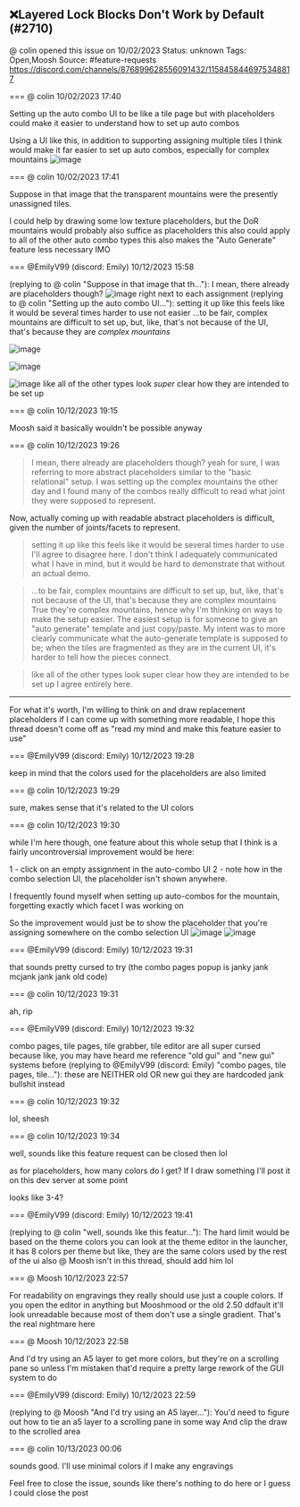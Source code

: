 ## ❌Layered Lock Blocks Don't Work by Default (#2710)
@ colin opened this issue on 10/02/2023
Status: unknown
Tags: Open,Moosh
Source: #feature-requests https://discord.com/channels/876899628556091432/1158458446975348817


=== @ colin 10/02/2023 17:40

Setting up the auto combo UI to be like a tile page but with placeholders could make it easier to understand how to set up auto combos

Using a UI like this, in addition to supporting assigning multiple tiles I think would make it far easier to set up auto combos, especially for complex mountains
![image](https://cdn.discordapp.com/attachments/1158458446975348817/1158458447126335598/Screenshot_2023-10-02_at_10.36.20.png?ex=65e60780&is=65d39280&hm=3d5b8e90d27d5ea45e1b013610ca618c6c40626f0badf9226cfc0ba48d043bfd&)

=== @ colin 10/02/2023 17:41

Suppose in that image that the transparent mountains were the presently unassigned tiles.

I could help by drawing some low texture placeholders, but the DoR mountains would probably also suffice as placeholders
this also could apply to all of the other auto combo types
this also makes the "Auto Generate" feature less necessary IMO

=== @EmilyV99 (discord: Emily) 10/12/2023 15:58

(replying to @ colin "Suppose in that image that th…"): I mean, there already are placeholders though?
![image](https://cdn.discordapp.com/attachments/1158458446975348817/1162056797671149678/image.png?ex=65e9e43a&is=65d76f3a&hm=37f720d0dcef4e90646a7cc381850bfd7a21edfc3c82fee84750b5f490d3a260&)
right next to each assignment
(replying to @ colin "Setting up the auto combo UI…"): setting it up like this feels like it would be several times harder to use
not easier
...to be fair, complex mountains are difficult to set up, but, like, that's not because of the UI, that's because they are *complex mountains*

![image](https://cdn.discordapp.com/attachments/1158458446975348817/1162057408709931088/image.png?ex=65e9e4cc&is=65d76fcc&hm=6406d0ab1831bf02e5ddd15543e714e19ca2b0c9d8e0ddbdcf02aebaab4645f7&)

![image](https://cdn.discordapp.com/attachments/1158458446975348817/1162057436123902143/image.png?ex=65e9e4d2&is=65d76fd2&hm=cbbac1055b6f38e6b167d9770c469e57a712a8788c6f535b95f1af57d1961443&)

![image](https://cdn.discordapp.com/attachments/1158458446975348817/1162057463424618596/image.png?ex=65e9e4d9&is=65d76fd9&hm=37ee7f100f0ccd5671763d6d9073ce522b9c725d3c9376eb87c5f7a9216d07fc&)
like all of the other types look *super* clear how they are intended to be set up

=== @ colin 10/12/2023 19:15

Moosh said it basically wouldn't be possible anyway

=== @ colin 10/12/2023 19:26

> I mean, there already are placeholders though?
yeah for sure, I was referring to more abstract placeholders similar to the "basic relational" setup. I was setting up the complex mountains the other day and I found many of the combos really difficult to read what joint they were supposed to represent.

Now, actually coming up with readable abstract placeholders is difficult, given the number of joints/facets to represent.

> setting it up like this feels like it would be several times harder to use
I'll agree to disagree here. I don't think I adequately communicated what I have in mind, but it would be hard to demonstrate that without an actual demo.

> ...to be fair, complex mountains are difficult to set up, but, like, that's not because of the UI, that's because they are complex mountains
True they're complex mountains, hence why I'm thinking on ways to make the setup easier. The easiest setup is for someone to give an "auto generate" template and just copy/paste. My intent was to more clearly communicate what the auto-generate template is supposed to be; when the tiles are fragmented as they are in the current UI, it's harder to tell how the pieces connect.

> like all of the other types look super clear how they are intended to be set up
I agree entirely here.

---

For what it's worth, I'm willing to think on and draw replacement placeholders if I can come up with something more readable, I hope this thread doesn't come off as "read my mind and make this feature easier to use"

=== @EmilyV99 (discord: Emily) 10/12/2023 19:28

keep in mind that the colors used for the placeholders are also limited

=== @ colin 10/12/2023 19:29

sure, makes sense that it's related to the UI colors

=== @ colin 10/12/2023 19:30

while I'm here though, one feature about this whole setup that I think is a fairly uncontroversial improvement would be here:

1 - click on an empty assignment in the auto-combo UI
2 - note how in the combo selection UI, the placeholder isn't shown anywhere.

I frequently found myself when setting up auto-combos for the mountain, forgetting exactly which facet I was working on

So the improvement would just be to show the placeholder that you're assigning somewhere on the combo selection UI
![image](https://cdn.discordapp.com/attachments/1158458446975348817/1162110112798875759/Screenshot_2023-10-12_at_12.28.11.png?ex=65ea15e1&is=65d7a0e1&hm=a9111264dcf04df6ed3ee3f2fd43f4f1ac3e66c0ade9d5df513468c98ec046fa&)
![image](https://cdn.discordapp.com/attachments/1158458446975348817/1162110113084080211/Screenshot_2023-10-12_at_12.28.06.png?ex=65ea15e1&is=65d7a0e1&hm=e3f83401656d358ad756e203e25b608150508227f213aaa82c1df2b7335871a2&)

=== @EmilyV99 (discord: Emily) 10/12/2023 19:31

that sounds pretty cursed to try
(the combo pages popup is janky jank mcjank jank jank old code)

=== @ colin 10/12/2023 19:31

ah, rip

=== @EmilyV99 (discord: Emily) 10/12/2023 19:32

combo pages, tile pages, tile grabber, tile editor are all super cursed
because like, you may have heard me reference "old gui" and "new gui" systems before
(replying to @EmilyV99 (discord: Emily) "combo pages, tile pages, tile…"): these are NEITHER old OR new gui
they are hardcoded jank bullshit instead

=== @ colin 10/12/2023 19:32

lol, sheesh

=== @ colin 10/12/2023 19:34

well, sounds like this feature request can be closed then lol

as for placeholders, how many colors do I get? If I draw something I'll post it on this dev server at some point

looks like 3-4?

=== @EmilyV99 (discord: Emily) 10/12/2023 19:41

(replying to @ colin "well, sounds like this featur…"): The hard limit would be based on the theme colors
you can look at the theme editor in the launcher, it has 8 colors per theme
but like, they are the same colors used by the rest of the ui
also @ Moosh isn't in this thread, should add him lol

=== @ Moosh 10/12/2023 22:57

For readability on engravings they really should use just a couple colors. If you open the editor in anything but Mooshmood or the old 2.50 ddfault it'll look unreadable because most of them don't use a single gradient. That's the real nightmare here

=== @ Moosh 10/12/2023 22:58

And I'd try using an A5 layer to get more colors, but they're on a scrolling pane so unless I'm mistaken that'd require a pretty large rework of the GUI system to do

=== @EmilyV99 (discord: Emily) 10/12/2023 22:59

(replying to @ Moosh "And I'd try using an A5 layer…"): You'd need to figure out how to tie an a5 layer to a scrolling pane in some way
And clip the draw to the scrolled area

=== @ colin 10/13/2023 00:06

sounds good. I'll use minimal colors if I make any engravings

Feel free to close the issue, sounds like there's nothing to do here
or I guess I could close the post
